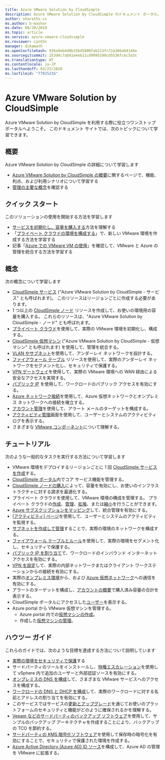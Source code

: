 ```yaml
---
title: Azure VMware Solution by CloudSimple
description: Azure VMware Solution by CloudSimple のドキュメント ポータル。
author: sharaths-cs
ms.author: b-mashar
ms.date: 08/20/2019
ms.topic: article
ms.service: azure-vmware-cloudsimple
ms.reviewer: cynthn
manager: dikamath
ms.openlocfilehash: 936a9eb4d9b33b45800fab213fc72a306a04146e
ms.sourcegitcommit: 253d4c7ab41e4eb11cd9995190cd5536fcec5a3c
ms.translationtype: HT
ms.contentlocale: ja-JP
ms.lasthandoff: 03/25/2020
ms.locfileid: "77025216"
---
```

# <a name="azure-vmware-solution-by-cloudsimple"></a>Azure VMware Solution by CloudSimple

Azure VMware Solution by CloudSimple を利用する際に役立つワンストップ ポータルへようこそ。
このドキュメント サイトでは、次のトピックについて学習できます。

## <a name="overview"></a>概要

Azure VMware Solution by CloudSimple の詳細について学習します

* [Azure VMware Solution by CloudSimple の概要](cloudsimple-vmware-solutions-overview.md)に関するページで、機能、利点、および利用シナリオについて学習する
* [管理の主要な概念](key-concepts.md)を確認する

## <a name="quickstart"></a>クイック スタート

このソリューションの使用を開始する方法を学習します

* [サービスを初期化し、容量を購入する](quickstart-create-cloudsimple-service.md)方法を理解する
* 「[プライベート クラウドの環境を構成する](quickstart-create-private-cloud.md)」で、新しい VMware 環境を作成する方法を学習する
* 記事「[Azure での VMware VM の使用](quickstart-create-vmware-virtual-machine.md)」を確認して、VMware と Azure の管理を統合する方法を学習する

## <a name="concepts"></a>概念

次の概念について学習します

* [CloudSimple サービス](cloudsimple-service.md) ("Azure VMware Solution by CloudSimple - サービス" とも呼ばれます)。 このリソースはリージョンごとに作成する必要があります。
* 1 つ以上の [CloudSimple ノード](cloudsimple-node.md) リソースを作成して、お使いの環境用の容量を購入する。 これらのリソースは、"Azure VMware Solution by CloudSimple - ノード" とも呼ばれます。
* [プライベート クラウド](cloudsimple-private-cloud.md)を使用して、実際の VMware 環境を初期化し、構成する。
* [CloudSimple 仮想マシン](cloudsimple-virtual-machines.md) ("Azure VMware Solution by CloudSimple - 仮想マシン" とも呼ばれます) を使用して、管理を統合する。
* [VLAN やサブネット](cloudsimple-vlans-subnets.md)を使用して、アンダーレイ ネットワークを設計する。
* [ファイアウォール テーブル](cloudsimple-firewall-tables.md) リソースを使用して、実際のアンダーレイ ネットワークをセグメント化し、セキュリティで保護する。
* [VPN ゲートウェイ](cloudsimple-vpn-gateways.md)を使用して、実際の VMware 環境への WAN 経由による安全なアクセスを実現する。
* [パブリック IP](cloudsimple-public-ip-address.md) を使用して、ワークロードのパブリック アクセスを有効にする。
* [Azure ネットワーク接続](cloudsimple-azure-network-connection.md)を使用して、Azure 仮想ネットワークとオンプレミス ネットワークへの接続を確立する。
* [アカウント管理](cloudsimple-account.md)を使用して、アラート メールのターゲットを構成する。
* [アクティビティ管理](cloudsimple-activity.md)画面を使用して、ユーザーとシステムのアクティビティ ログを表示する。
* さまざまな [VMware コンポーネント](vmware-components.md)について理解する。

## <a name="tutorials"></a>チュートリアル

次のような一般的なタスクを実行する方法について学習します

* VMware 環境をデプロイするリージョンごとに 1 回 [CloudSimple サービスを作成](create-cloudsimple-service.md)する。
* [CloudSimple ポータル](access-cloudsimple-portal.md)内でコア サービス機能を管理する。
* [CloudSimple ノードの購入](create-nodes.md)によって、容量を有効にし、お使いのインフラストラクチャに対する請求を最適化する。
* プライベート クラウドを使用して、VMware 環境の構成を管理する。 プライベート クラウドの[作成](create-private-cloud.md)、[管理](manage-private-cloud.md)、[拡張](expand-private-cloud.md)、または[縮小](shrink-private-cloud.md)を行うことができます。
* [Azure サブスクリプションをマッピング](azure-subscription-mapping.md)して、統合管理を有効にする。
* [[アクティビティ] ページ](monitor-activity.md)を使用して、ユーザーとシステムのアクティビティを監視する。
* [サブネットを作成して管理](create-vlan-subnet.md)することで、実際の環境のネットワークを構成する。
* [ファイアウォール テーブルとルール](firewall.md)を使用して、実際の環境をセグメント化し、セキュリティで保護する。
* [パブリック IP を割り当て](public-ips.md)て、ワークロードのインバウンド インターネット アクセスを有効にする。
* [VPN を設定](vpn-gateway.md)して、実際の内部ネットワークまたはクライアント ワークステーションからの接続を有効にする。
* 実際の[オンプレミス環境](on-premises-connection.md)から、および [Azure 仮想ネットワーク](virtual-network-connection.md)への通信を有効にする。
* アラートのターゲットを構成し、[アカウントの概要](account.md)で購入済み容量の合計を表示する。
* CloudSimple ポータルにアクセスした[ユーザー](users.md)を表示する。
* Azure portal から VMware 仮想マシンを管理する。
    * Azure portal 内での[仮想マシンの作成](azure-create-vm.md)。
    * 作成した[仮想マシンの管理](azure-manage-vm.md)。

## <a name="how-to-guides"></a>ハウツー ガイド

これらのガイドでは、次のような目標を達成する方法について説明しています

* [実際の環境をセキュリティで保護](private-cloud-secure.md)する
* サードパーティのツールをインストールし、[特権エスカレーション](escalate-privileges.md)を使用して vSphere 内で追加のユーザーと外部認証ソースを有効にする。
* [オンプレミスの DNS を構成](on-premises-dns-setup.md)して、さまざまな VMware サービスへのアクセスを構成する。
* [ワークロードの DNS と DHCP を構成](dns-dhcp-setup.md)して、実際のワークロードに対する名前とアドレスの割り当てを有効にする。
* このサービスではサービスの[更新とアップグレード](vmware-components.md#updates-and-upgrades)を通じてお使いのプラットフォームのセキュリティと機能がどのように確保されるかを理解する。
* [Veeam などのサードパーティのバックアップ ソフトウェア](backup-workloads-veeam.md)を使用して、サンプルのバックアップ アーキテクチャを作成することにより、バックアップの TCO を節約する。
* [サードパーティの KMS 暗号化ソフトウェア](vsan-encryption.md)を使用して保存時の暗号化を有効にすることで、セキュリティで保護された環境を作成する。
* [Azure Active Directory (Azure AD) ID ソース](azure-ad.md)を構成して、Azure AD の管理を VMware に拡張する。
